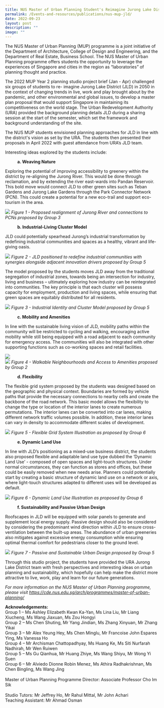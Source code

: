 ```yaml
---
title: NUS Master of Urban Planning Student's Reimagine Jurong Lake District in 2050
permalink: /Events-and-resources/publications/nus-mup-jld/
date: 2022-09-23
layout: post
description: ""
image: ""
---
```

The NUS Master of Urban Planning (MUP) programme is a joint initiative of the Department of Architecture, College of Design and Engineering, and the Department of Real Estate, Business School. The NUS Master of Urban Planning programme offers students the opportunity to leverage the experiences of Singapore and cities in the region as “laboratories” of planning thought and practice.

The 2022 MUP Year 2 planning studio project brief (Jan - Apr) challenged six groups of students to re- imagine Jurong Lake District (JLD) in 2050 in the context of changing trends in live, work and play brought about by the pandemic, and other environmental and global issues, to develop a master plan proposal that would support Singapore in maintaining its competitiveness on the world stage. The Urban Redevelopment Authority (URA) provided the background planning details JLD during a sharing session at the start of the semester, which set the framework and background understanding of the site.

The NUS MUP students envisioned planning approaches for JLD in line with the district's vision as set by the URA. The students then presented their proposals in April 2022 with guest attendance from URA’s JLD team.

Interesting ideas explored by the students include:

<p style="margin-left: 40px"><b>a. Weaving Nature</b></p>

Exploring the potential of improving accessibility to greenery within the district by re-aligning the Jurong River. This would be done through reclamation, and by extending the river east-wards into Pandan Reservoir. This bold move would connect JLD to other green sites such as Teban Gardens and Jurong Lake Gardens through the Park Connector Network (PCN). This could create a potential for a new eco-trail and support eco-tourism in the area.

 ![](/images/nus_mup_image1-31.jpg)
*Figure 1 - Proposed realignment of Jurong River and connections to PCNs proposed by Group 3*


<p style="margin-left: 40px"><b>b. Industrial-Living Cluster Model </b></p>

JLD could potentially spearhead Jurong’s industrial transformation by redefining industrial communities
and spaces as a healthy, vibrant and life-giving oasis.

![](/images/nus_mup_image2-33.jpg)
*Figure 2 - JLD positioned to redefine industrial communities with synergies alongside adjacent innovation drivers proposed by Group 5*

The model proposed by the students moves JLD away from the traditional segregation of industrial zones, towards being an intersection for industry, living and business – ultimately exploring how industry can be reintegrated into communities. The key principle is that each cluster will possess capacity for employment, production and living spaces, while ensuring that green spaces are equitably distributed for all residents.

![](/images/nus_mup_image3-35.jpg)
*Figure 3 - Industrial Identity and Cluster Model proposed by Group 5*


<p style="margin-left: 40px"><b>c. Mobility and Amenities </b></p>

In line with the sustainable living vision of JLD, mobility paths within the community will be restricted to cycling and walking, encouraging active mobility while still being equipped with a road adjacent to each community for emergency access. The communities will also be integrated with other supporting functions such as co-working spaces and retail facilities.

![](/images/nus_mup_image4-37.jpg)  <br> ![](/images/nus_mup_image5-39.jpg)
*Figure 4 - Walkable Neighbourhoods and Access to Amenities proposed by Group 2*


<p style="margin-left: 40px"><b>d. Flexibility </b></p>

The flexible grid system proposed by the students was designed based on the geographic and physical context. Boundaries are formed by vehicle paths that provide the necessary connections to nearby cells and create the backbone of the road network. This basic model allows the flexibility to change the type or location of the interior lanes to create numerous permutations. The interior lanes can be converted into car lanes, making different network traffic volumes possible. In addition, these interior lanes can vary in density to accommodate different scales of development.

![](/images/nus_mup_image6-41.jpg)
*Figure 5 - Flexible Grid System Illustration as proposed by Group 6*


<p style="margin-left: 40px"><b>e. Dynamic Land Use </b></p>

In line with JLD’s positioning as a mixed-use business district, the students also proposed flexible and adaptable land use type dubbed the ‘Dynamic Land Use’ - composed of open spaces and light-touch structures. Under normal circumstances, they can function as stores and offices, but these could be easily removed when new needs arise. Planners could potentially start by creating a basic structure of dynamic land use on a network or axis, where light-touch structures adapted to different uses will be developed as default.

![](/images/nus_mup_image7-43.jpg)
*Figure 6 - Dynamic Land Use Illustration as proposed by Group 6*


<p style="margin-left: 40px"><b>f. Sustainability and Passive Urban Design </b></p>

Roofscapes in JLD will be equipped with solar panels to generate and supplement local energy supply. Passive design should also be considered by considering the predominant wind direction within JLD to ensure cross-ventilation between the built-up areas. The abundance of urban greeneries also mitigates against excessive energy consumption while ensuring optimal thermal comfort for pedestrians closer to the ground level.

![](/images/nus_mup_image8-45.jpg)
*Figure 7 - Passive and Sustainable Urban Design proposed by Group 5*


Through this studio project, the students have provided the URA Jurong Lake District team with fresh perspectives and interesting ideas on urban planning and sustainability, which hopefully can help make the district more attractive to live, work, play and learn for our future generations.


*For more information on the NUS Master of Urban Planning programme, please visit https://cde.nus.edu.sg/arch/programmes/master-of-urban-planning/*

<b>Acknowledgements:</b>
<br>Group 1 – Ms Ashley Elizabeth Kwan Ka-Yan, Ms Lina Liu, Mr Liang Xiucheng, Ms Wang Jiaxuan, Ms Zou Hongyi
<br>Group 2 – Ms Chen Shuting, Mr Yang Jindian, Ms Zhang Xinyuan, Mr Zhang Yikai
<br>Group 3 – Mr Alex Yeung Hey, Ms Chen Minglu, Mr Francoise John Espares Ying, Ms Vanessa Ho <br>Group 4 – Mr Archisman Chattopadhyay, Ms Huang Ke, Ms Siti Nurfarah Nadhirah, Mr Wen Ruiwen <br>Group 5 – Ms Gu Qianhua, Mr Huang Zhiye, Ms Wang Shiyu, Mr Wong Yi Suen
<br>Group 6 – Mr Alviedo Dionne Robin Menez, Ms Athira Radhakrishnan, Ms Chen Bingling, Ms Wang Jing
<br>
<br>Master of Urban Planning Programme Director: Associate Professor Cho Im Sik  
<br>Studio Tutors: Mr Jeffrey Ho, Mr Rahul Mittal, Mr John Achari
<br>Teaching Assistant: Mr Ahmad Osman